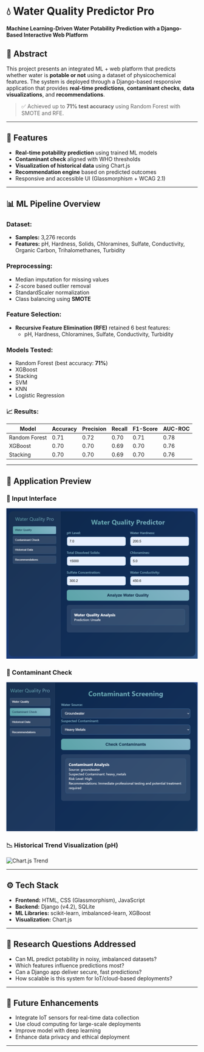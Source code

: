 # 💧 Water Quality Predictor Pro

**Machine Learning-Driven Water Potability Prediction with a Django-Based Interactive Web Platform**



## 🧠 Abstract

This project presents an integrated ML + web platform that predicts whether water is **potable or not** using a dataset of physicochemical features. The system is deployed through a Django-based responsive application that provides **real-time predictions**, **contaminant checks**, **data visualizations**, and **recommendations**.

> ✅ Achieved up to **71% test accuracy** using Random Forest with SMOTE and RFE.

---

## 🚀 Features

- **Real-time potability prediction** using trained ML models
- **Contaminant check** aligned with WHO thresholds
- **Visualization of historical data** using Chart.js
- **Recommendation engine** based on predicted outcomes
- Responsive and accessible UI (Glassmorphism + WCAG 2.1)

---

## 📊 ML Pipeline Overview

### Dataset:
- **Samples:** 3,276 records
- **Features:** pH, Hardness, Solids, Chloramines, Sulfate, Conductivity, Organic Carbon, Trihalomethanes, Turbidity

### Preprocessing:
- Median imputation for missing values
- Z-score based outlier removal
- StandardScaler normalization
- Class balancing using **SMOTE**

### Feature Selection:
- **Recursive Feature Elimination (RFE)** retained 6 best features:
  - pH, Hardness, Chloramines, Sulfate, Conductivity, Turbidity

### Models Tested:
- Random Forest (best accuracy: **71%**)
- XGBoost
- Stacking
- SVM
- KNN
- Logistic Regression

### 📈 Results:

| Model            | Accuracy | Precision | Recall | F1-Score | AUC-ROC |
|------------------|----------|-----------|--------|----------|---------|
| Random Forest    | 0.71     | 0.72      | 0.70   | 0.71     | 0.78    |
| XGBoost          | 0.70     | 0.70      | 0.69   | 0.70     | 0.76    |
| Stacking         | 0.70     | 0.70      | 0.69   | 0.70     | 0.76    |

---

## 🧪 Application Preview

### 🔘 Input Interface
![Input Form](images/input_interface.png)

### 🚨 Contaminant Check
![Contaminant Alerts](images/contaminant.png)

### 📉 Historical Trend Visualization (pH)
![Chart.js Trend](images/historical_data_trends.png)

---

## ⚙️ Tech Stack

- **Frontend:** HTML, CSS (Glassmorphism), JavaScript
- **Backend:** Django (v4.2), SQLite
- **ML Libraries:** scikit-learn, imbalanced-learn, XGBoost
- **Visualization:** Chart.js

---

## 📌 Research Questions Addressed

- Can ML predict potability in noisy, imbalanced datasets?
- Which features influence predictions most?
- Can a Django app deliver secure, fast predictions?
- How scalable is this system for IoT/cloud-based deployments?

---

## 🔮 Future Enhancements

- Integrate IoT sensors for real-time data collection
- Use cloud computing for large-scale deployments
- Improve model with deep learning
- Enhance data privacy and ethical deployment

---




